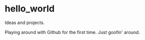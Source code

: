 # hello_world
Ideas and projects.

Playing around with Github for the first time. Just goofin' around.
